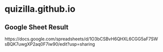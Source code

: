 # quizilla.github.io

<h2>Google Sheet Result</h2>
https://docs.google.com/spreadsheets/d/1O3bCSBvH6QHXL6CGG5aF7SWsBQK7uwgXP2aq0F7iw90/edit?usp=sharing
